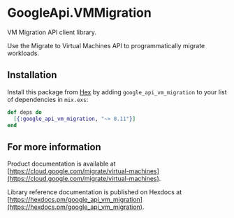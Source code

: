 # GoogleApi.VMMigration

VM Migration API client library.

Use the Migrate to Virtual Machines API to programmatically migrate workloads. 

## Installation

Install this package from [Hex](https://hex.pm) by adding
`google_api_vm_migration` to your list of dependencies in `mix.exs`:

```elixir
def deps do
  [{:google_api_vm_migration, "~> 0.11"}]
end
```

## For more information

Product documentation is available at [https://cloud.google.com/migrate/virtual-machines](https://cloud.google.com/migrate/virtual-machines).

Library reference documentation is published on Hexdocs at
[https://hexdocs.pm/google_api_vm_migration](https://hexdocs.pm/google_api_vm_migration).
